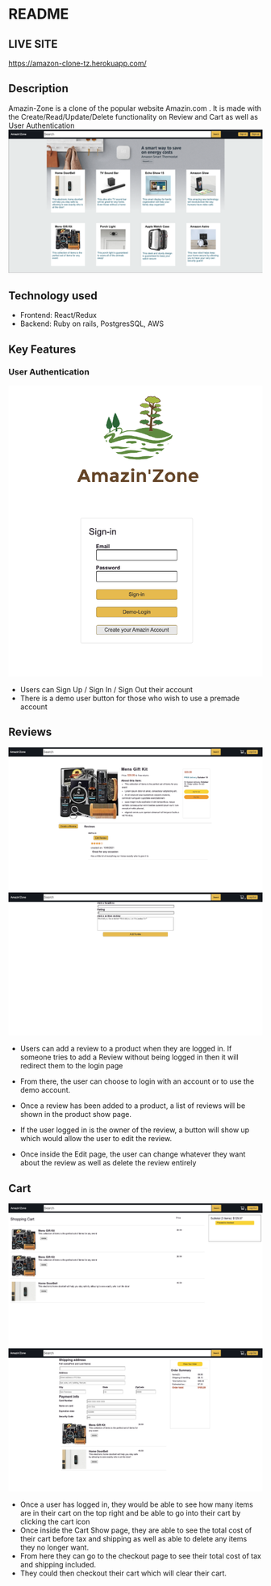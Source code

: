 # README


## LIVE SITE
https://amazon-clone-tz.herokuapp.com/



## Description
 Amazin-Zone is a clone of the popular website Amazin.com . It is made with the Create/Read/Update/Delete functionality on Review and Cart as well as User Authentication
 ![](app/assets/images/readMe_images/index.png)
 
## Technology used

* Frontend: React/Redux
* Backend: Ruby on rails, PostgresSQL, AWS

## Key Features

### User Authentication
  
   ![](app/assets/images/readMe_images/signin.png)
  
  * Users can Sign Up / Sign In / Sign Out their account
  * There is a demo user button for those who wish to use a premade account
  

## Reviews
  ![](app/assets/images/readMe_images/EditReviewButton.png)
  ![](app/assets/images/readMe_images/reviewCreate.png)
  * Users can add a review to a product when they are logged in. If someone tries to add a Review without being logged in then it will redirect them to the login page
  * From there, the user can choose to login with an account or to use the demo account. 
  * Once a review has been added to a product, a list of reviews will be shown in the product show page. 
 
  * If the user logged in is the owner of the review, a button will show up which would allow the user to edit the review.
  * Once inside the Edit page, the user can change whatever they want about the review as well as delete the review entirely



## Cart
 ![](app/assets/images/readMe_images/cartShow.png)
 ![](app/assets/images/readMe_images/checkout.png)
 
* Once a user has logged in, they would be able to see how many items are in their cart on the top right and be able to go into their cart by clicking the cart icon
* Once inside the Cart Show page, they are able to see the total cost of their cart before tax and shipping as well as able to delete any items they no longer want.
* From here they can go to the checkout page to see their total cost of tax and shipping included.
* They could then checkout their cart which will clear their cart. 



